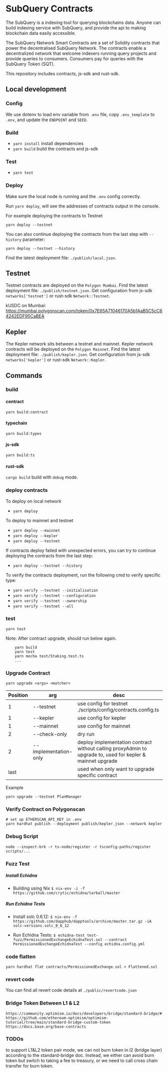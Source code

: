 # SubQuery Contracts

The SubQuery is a indexing tool for querying blockchains data. Anyone can build indexing service with SubQuery, and provide the api to making blockchain data easily accessible.

The SubQuery Network Smart Contracts are a set of Solidity contracts that power the decentralised SubQuery Network. The contracts enable a decentralized network that welcome indexers running query projects and provide queries to consumers. Consumers pay for queries with the SubQuery Token (SQT).

This repository includes contracts, js-sdk and rust-sdk.

## Local development

### Config
We use dotenv to load env variable from `.env` file, copy `.env_template` to `.env`, and update the `ENDPOINT` and `SEED`.

### Build
- `yarn install` install dependencies
- `yarn build` build the contracts and js-sdk

### Test
- `yarn test`

### Deploy
Make sure the local node is running and the `.env` config correctly.

Run `yarn deploy`, will see the addresses of contracts output in the console.

For example deploying the contracts to Testnet

```
yarn deploy --testnet
```

You can also continue deploying the contracts from the last step with `--history` parameter:

```
yarn deploy --testnet --history
```

Find the latest deployment file: `./publish/local.json`.

## Testnet
Testnet contracts are deployed on the `Polygon Mumbai`.
Find the latest deployment file: `./publish/testnet.json`.
Get configuration from js-sdk `networks['testnet']` or rust-sdk `Network::Testnet`.

kUSDC on Mumbai: https://mumbai.polygonscan.com/token/0x7E65A71046170A5b1AaB5C5cC64242EDF95CaBEA

## Kepler
The Kepler network sits between a testnet and mainnet.
Kepler network contracts will be deployed on the `Polygon Mainnet`.
Find the latest deployment file: `./publish/kepler.json`.
Get configuration from js-sdk `networks['kepler']` or rust-sdk `Network::Kepler`.

## Commands

### build

#### contract

`yarn build:contract`

#### typechain

`yarn build:types`

#### js-sdk

`yarn build:ts`

#### rust-sdk
`cargo build` build with `debug` mode.

### deploy contracts

To deploy on local network

-   `yarn deploy`

To deploy to mainnet and testnet

-   `yarn deploy --mainnet`
-   `yarn deploy --kepler`
-   `yarn deploy --testnet`

If contracts deploy failed with unexpected errors, you can try to continue deploying the contracts from the last step:

- `yarn deploy --testnet --history`

To verify the contracts deployment, run the following cmd to verify specific type:

- `yarn verify --testnet --initialisation`
- `yarn verify --testnet --configuration`
- `yarn verify --testnet --ownership`
- `yarn verify --testnet --all`

### test

`yarn test`

Note: After contract upgrade, should run below again.

```
    yarn build
    yarn test
    yarn mocha test/Staking.test.ts
    ...
```

### Upgrade Contract
```yarn upgrade <args> <matcher>```

| Position | arg                            | desc                                                                                                       |
|----------|--------------------------------|------------------------------------------------------------------------------------------------------------|
| 1        | --testnet                      | use config for testnet ./scripts/config/contracts.config.ts                                                |
| 1        | --kepler                       | use config for kepler                                                                                      |
| 1        | --mainnet                      | use config for mainnet                                                                                     |
| 2        | --check-only                   | dry run                                                                                                    |
| 2        | --implementation-only          | deploy implementation contract without calling proxyAdmin to upgrade to, used for kepler & mainnet upgrade |
| last     | <contract name prefix matcher> | used when only want to upgrade specific contract                                                           |

Example
```shell
yarn upgrade --testnet PlanManager
```

### Verify Contract on Polygonscan
```
# set up ETHERSCAN_API_KEY in .env 
yarn hardhat publish --deployment publish/kepler.json --network kepler 
```

### Debug Script
```shell
node --inspect-brk -r ts-node/register -r tsconfig-paths/register scripts/...
```

### Fuzz Test

##### Install Echidna

- Building using Nix
  `$ nix-env -i -f https://github.com/crytic/echidna/tarball/master`

##### Run Echidna Tests

- Install solc 0.6.12:
  `$ nix-env -f https://github.com/dapphub/dapptools/archive/master.tar.gz -iA solc-versions.solc_0_6_12`

- Run Echidna Tests:
  `$ echidna-test test-fuzz/PermissionedExchangeEchidnaTest.sol --contract PermissionedExchangeEchidnaTest --config echidna.config.yml`

### code flatten
`yarn hardhat flat contracts/PermissionedExchange.sol > Flattened.sol`

### revert code
You can find all revert code details at `./public/revertcode.json`

### Bridge Token Between L1 & L2
```
https://community.optimism.io/docs/developers/bridge/standard-bridge/#
https://github.com/ethereum-optimism/optimism-tutorial/tree/main/standard-bridge-custom-token
https://docs.base.org/base-contracts
```

### TODOs
to support L1&L2 token pair mode, we can not burn token in l2 (bridge layer) according to the standard-bridge doc. 
Instead, we either can avoid burn token but switch to taking a fee to treasury, or we need to call cross chain transfer for burn token.

